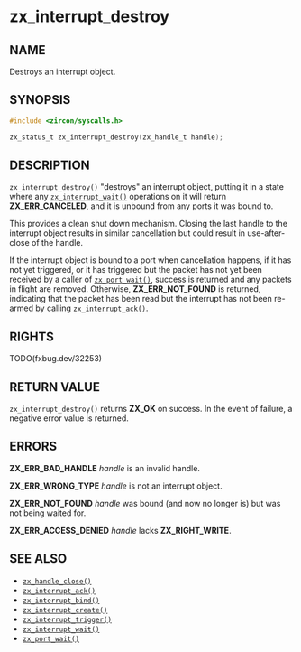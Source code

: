 # zx_interrupt_destroy

## NAME

<!-- Updated by update-docs-from-fidl, do not edit. -->

Destroys an interrupt object.

## SYNOPSIS

<!-- Updated by update-docs-from-fidl, do not edit. -->

```c
#include <zircon/syscalls.h>

zx_status_t zx_interrupt_destroy(zx_handle_t handle);
```

## DESCRIPTION

`zx_interrupt_destroy()` "destroys" an interrupt object, putting it in a state
where any [`zx_interrupt_wait()`] operations on it will return **ZX_ERR_CANCELED**,
and it is unbound from any ports it was bound to.

This provides a clean shut down mechanism.  Closing the last handle to the
interrupt object results in similar cancellation but could result in use-after-close
of the handle.

If the interrupt object is bound to a port when cancellation happens, if it
has not yet triggered, or it has triggered but the packet has not yet been
received by a caller of [`zx_port_wait()`], success is returned and any packets
in flight are removed.  Otherwise, **ZX_ERR_NOT_FOUND** is returned, indicating
that the packet has been read but the interrupt has not been re-armed by calling
[`zx_interrupt_ack()`].

## RIGHTS

<!-- Updated by update-docs-from-fidl, do not edit. -->

TODO(fxbug.dev/32253)

## RETURN VALUE

`zx_interrupt_destroy()` returns **ZX_OK** on success. In the event
of failure, a negative error value is returned.

## ERRORS

**ZX_ERR_BAD_HANDLE** *handle* is an invalid handle.

**ZX_ERR_WRONG_TYPE** *handle* is not an interrupt object.

**ZX_ERR_NOT_FOUND**  *handle* was bound (and now no longer is) but was not
being waited for.

**ZX_ERR_ACCESS_DENIED** *handle* lacks **ZX_RIGHT_WRITE**.

## SEE ALSO

 - [`zx_handle_close()`]
 - [`zx_interrupt_ack()`]
 - [`zx_interrupt_bind()`]
 - [`zx_interrupt_create()`]
 - [`zx_interrupt_trigger()`]
 - [`zx_interrupt_wait()`]
 - [`zx_port_wait()`]

<!-- References updated by update-docs-from-fidl, do not edit. -->

[`zx_handle_close()`]: handle_close.md
[`zx_interrupt_ack()`]: interrupt_ack.md
[`zx_interrupt_bind()`]: interrupt_bind.md
[`zx_interrupt_create()`]: interrupt_create.md
[`zx_interrupt_trigger()`]: interrupt_trigger.md
[`zx_interrupt_wait()`]: interrupt_wait.md
[`zx_port_wait()`]: port_wait.md
